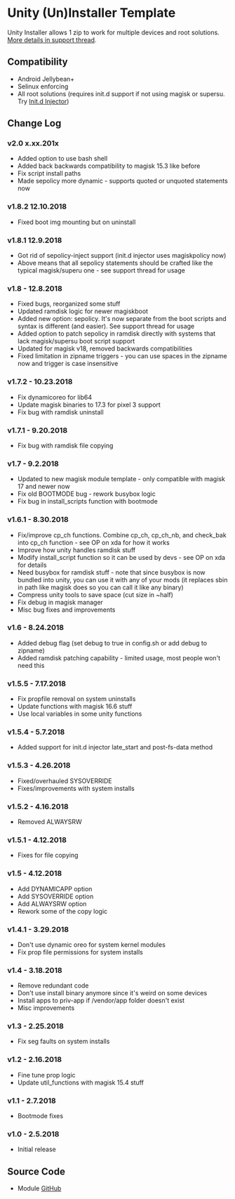 # Unity (Un)Installer Template
Unity Installer allows 1 zip to work for multiple devices and root solutions. [More details in support thread](https://forum.xda-developers.com/apps/magisk/module-audio-modification-library-t3579612).

## Compatibility
* Android Jellybean+
* Selinux enforcing
* All root solutions (requires init.d support if not using magisk or supersu. Try [Init.d Injector](https://forum.xda-developers.com/android/software-hacking/mod-universal-init-d-injector-wip-t3692105))

## Change Log
### v2.0 x.xx.201x
* Added option to use bash shell
* Added back backwards compatibility to magisk 15.3 like before
* Fix script install paths
* Made sepolicy more dynamic - supports quoted or unquoted statements now

### v1.8.2 12.10.2018
* Fixed boot img mounting but on uninstall

### v1.8.1 12.9.2018
* Got rid of sepolicy-inject support (init.d injector uses magiskpolicy now)
* Above means that all sepolicy statements should be crafted like the typical magisk/superu one - see support thread for usage

### v1.8 - 12.8.2018
* Fixed bugs, reorganized some stuff
* Updated ramdisk logic for newer magiskboot
* Added new option: sepolicy. It's now separate from the boot scripts and syntax is different (and easier). See support thread for usage
* Added option to patch sepolicy in ramdisk directly with systems that lack magisk/supersu boot script support
* Updated for magisk v18, removed backwards compatibilities
* Fixed limitation in zipname triggers - you can use spaces in the zipname now and trigger is case insensitive

### v1.7.2 - 10.23.2018
* Fix dynamicoreo for lib64
* Update magisk binaries to 17.3 for pixel 3 support
* Fix bug with ramdisk uninstall

### v1.7.1 - 9.20.2018
* Fix bug with ramdisk file copying

### v1.7 - 9.2.2018
* Updated to new magisk module template - only compatible with magisk 17 and newer now
* Fix old BOOTMODE bug - rework busybox logic
* Fix bug in install_scripts function with bootmode

### v1.6.1 - 8.30.2018
* Fix/improve cp_ch functions. Combine cp_ch, cp_ch_nb, and check_bak into cp_ch function - see OP on xda for how it works
* Improve how unity handles ramdisk stuff
* Modify install_script function so it can be used by devs - see OP on xda for details
* Need busybox for ramdisk stuff - note that since busybox is now bundled into unity, you can use it with any of your mods (it replaces sbin in path like magisk does so you can call it like any binary)
* Compress unity tools to save space (cut size in ~half)
* Fix debug in magisk manager
* Misc bug fixes and improvements

### v1.6 - 8.24.2018
* Added debug flag (set debug to true in config.sh or add debug to zipname)
* Added ramdisk patching capability - limited usage, most people won't need this

### v1.5.5 - 7.17.2018
* Fix propfile removal on system uninstalls
* Update functions with magisk 16.6 stuff
* Use local variables in some unity functions

### v1.5.4 - 5.7.2018
* Added support for init.d injector late_start and post-fs-data method

### v1.5.3 - 4.26.2018
* Fixed/overhauled SYSOVERRIDE
* Fixes/improvements with system installs

### v1.5.2 - 4.16.2018
* Removed ALWAYSRW

### v1.5.1 - 4.12.2018
* Fixes for file copying

### v1.5 - 4.12.2018
* Add DYNAMICAPP option
* Add SYSOVERRIDE option
* Add ALWAYSRW option
* Rework some of the copy logic

### v1.4.1 - 3.29.2018
* Don't use dynamic oreo for system kernel modules
* Fix prop file permissions for system installs

### v1.4 - 3.18.2018
* Remove redundant code
* Don't use install binary anymore since it's weird on some devices
* Install apps to priv-app if /vendor/app folder doesn't exist
* Misc improvements

### v1.3 - 2.25.2018
* Fix seg faults on system installs

### v1.2 - 2.16.2018
* Fine tune prop logic
* Update util_functions with magisk 15.4 stuff

### v1.1 - 2.7.2018
* Bootmode fixes

### v1.0 - 2.5.2018
* Initial release

## Source Code
* Module [GitHub](https://github.com/Zackptg5/Unity)
